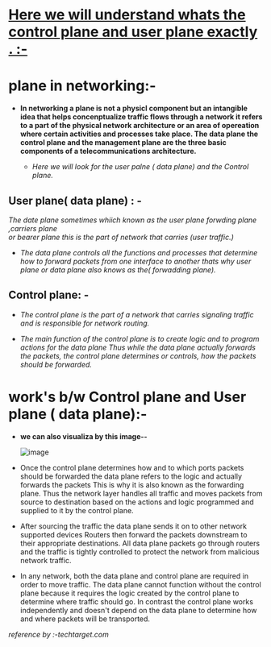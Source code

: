 # [Here we will understand whats the control plane and user plane exactly . :-]()

# plane in networking:- 
 - **In networking  a plane is not a physicl component but an intangible idea that helps 
   concenptualize traffic flows through a network  it refers to a part of the physical network 
   architecture or an area of opereation where certain activities and processes take place. The data 
   plane the control plane and the management plane are the three basic components of a 
   telecommunications architecture.**

    - *Here we will look  for the user palne ( data plane) and the Control plane.*


## User plane( data plane) : - 
  *The  date plane sometimes whiich  known as the user plane forwding plane ,carriers plane  
    or bearer plane this is the part of network that carries 
   (user traffic.)*

  
  - *The data plane controls all the functions and processes that determine how to 
    forward packets from one interface to another thats why user plane or data plane also knows as 
    the( forwadding plane).*
    



## Control  plane: - 
  - *The control plane is the part of a network that carries signaling traffic and is responsible 
    for network routing.*

 
   - *The main function of the control plane is to create logic and to program actions 
    for the data plane Thus while the data plane actually forwards the packets, the 
    control plane determines or controls, how the packets should be forwarded.*





# work's b/w Control plane and User plane ( data plane):-
   - **we can  also visualiza by this image--**

     
     ![image](https://github.com/Rjesh2006/CP-UP.breif/assets/143868643/55f8848f-4f13-4a9e-9ba6-b90dc268a3d3)

     
- Once the control plane determines how and to which ports packets should be forwarded the data 
plane refers to the logic and actually forwards the 
packets This is why it is also known as the forwarding plane. Thus the network layer handles all traffic and moves packets from source to destination based on the actions and logic programmed and supplied to it by the control plane.

- After sourcing the traffic the data plane sends it on to other network supported devices Routers 
then forward the packets downstream to their 
appropriate destinations. All data plane packets go through routers and the traffic is tightly controlled to protect the network from malicious network 
traffic.

- In any network, both the data plane and control plane are required in order to move traffic. The data plane cannot function without the control plane because it requires the logic created by the control plane to determine where traffic should go. In contrast the control plane works independently and doesn't depend on the data plane to determine how and where packets will be transported.


*reference by :-techtarget.com*
